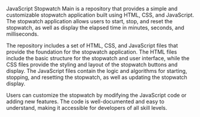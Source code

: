 JavaScript Stopwatch Main is a repository that provides a simple and customizable stopwatch application built using HTML, CSS, and JavaScript. The stopwatch application allows users to start, stop, and reset the stopwatch, as well as display the elapsed time in minutes, seconds, and milliseconds.

The repository includes a set of HTML, CSS, and JavaScript files that provide the foundation for the stopwatch application. The HTML files include the basic structure for the stopwatch and user interface, while the CSS files provide the styling and layout of the stopwatch buttons and display. The JavaScript files contain the logic and algorithms for starting, stopping, and resetting the stopwatch, as well as updating the stopwatch display.

Users can customize the stopwatch by modifying the JavaScript code or adding new features. The code is well-documented and easy to understand, making it accessible for developers of all skill levels.
